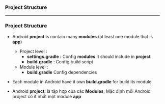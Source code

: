 ### Project Structure

----------------------

### Project Structure

* Android **project** is contain many **modules** (at least one module that is **app**)
  * Project level : 
    * **settings.gradle** : Config **modules** it should include in **project**
    * **build.gradle** : Config build script
  * Module level :
    * **build.gradle** Config dependencies
    
* Each module in Android have it own **build.gradle** for build its module
* Android **project**: là tập hợp của các **Modules**, Mặc định mỗi Android project có ít nhất một module **app**
